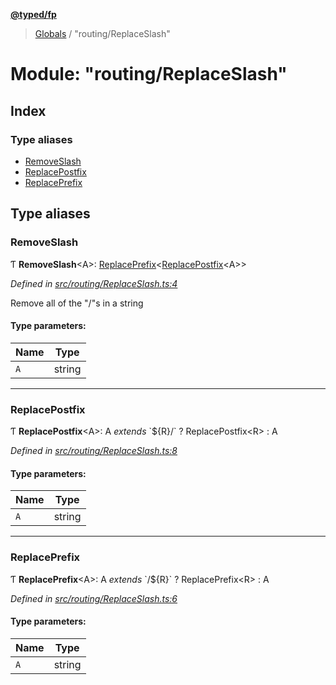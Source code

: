 **[@typed/fp](../README.md)**

> [Globals](../globals.md) / "routing/ReplaceSlash"

# Module: "routing/ReplaceSlash"

## Index

### Type aliases

* [RemoveSlash](_routing_replaceslash_.md#removeslash)
* [ReplacePostfix](_routing_replaceslash_.md#replacepostfix)
* [ReplacePrefix](_routing_replaceslash_.md#replaceprefix)

## Type aliases

### RemoveSlash

Ƭ  **RemoveSlash**\<A>: [ReplacePrefix](_routing_replaceslash_.md#replaceprefix)\<[ReplacePostfix](_routing_replaceslash_.md#replacepostfix)\<A>>

*Defined in [src/routing/ReplaceSlash.ts:4](https://github.com/TylorS/typed-fp/blob/8639976/src/routing/ReplaceSlash.ts#L4)*

Remove all of the "/"s in a string

#### Type parameters:

Name | Type |
------ | ------ |
`A` | string |

___

### ReplacePostfix

Ƭ  **ReplacePostfix**\<A>: A *extends* \`${R}/\` ? ReplacePostfix\<R> : A

*Defined in [src/routing/ReplaceSlash.ts:8](https://github.com/TylorS/typed-fp/blob/8639976/src/routing/ReplaceSlash.ts#L8)*

#### Type parameters:

Name | Type |
------ | ------ |
`A` | string |

___

### ReplacePrefix

Ƭ  **ReplacePrefix**\<A>: A *extends* \`/${R}\` ? ReplacePrefix\<R> : A

*Defined in [src/routing/ReplaceSlash.ts:6](https://github.com/TylorS/typed-fp/blob/8639976/src/routing/ReplaceSlash.ts#L6)*

#### Type parameters:

Name | Type |
------ | ------ |
`A` | string |
